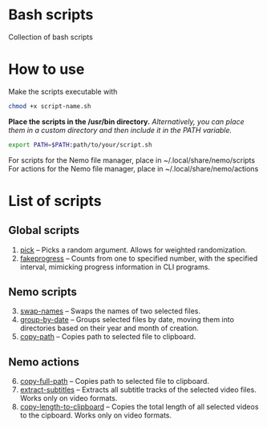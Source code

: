 # Bash scripts
Collection of bash scripts
# How to use
Make the scripts executable with
```bash
chmod +x script-name.sh
```
**Place the scripts in the /usr/bin directory.** _Alternatively, you can place them in a custom directory and then include it in the PATH variable._
```bash
export PATH=$PATH:path/to/your/script.sh
```
For scripts for the Nemo file manager, place in ~/.local/share/nemo/scripts
For actions for the Nemo file manager, place in ~/.local/share/nemo/actions
# List of scripts
## Global scripts
1. [pick](pick) – Picks a random argument. Allows for weighted randomization.
2. [fakeprogress](fakeprogress) – Counts from one to specified number, with the specified interval, mimicking progress information in CLI programs.
## Nemo scripts
3. [swap-names](nemo-scripts/swap-names) – Swaps the names of two selected files.
4. [group-by-date](nemo-scripts/group-by-date) – Groups selected files by date, moving them into directories based on their year and month of creation.
5. [copy-path](nemo-scripts/copy-path) – Copies path to selected file to clipboard.
## Nemo actions
6. [copy-full-path](nemo-actions/copy-full-path.nemo_action) – Copies path to selected file to clipboard.
7. [extract-subtitles](nemo-actions/extract-subtitles.sh) – Extracts all subtitle tracks of the selected video files. Works only on video formats.
8. [copy-length-to-clipboard](nemo-actions/copy-length-to-clipboard.sh) – Copies the total length of all selected videos to the cipboard. Works only on video formats.
